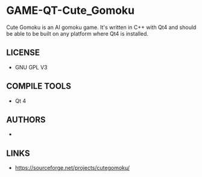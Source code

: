# GAME-QT-Cute_Gomoku
Cute Gomoku is an AI gomoku game. It's written in C++ with Qt4 and should be able to be built on any platform where Qt4 is installed.

## LICENSE
* GNU GPL V3

## COMPILE TOOLS
* Qt 4
 
## AUTHORS
* 

## LINKS
* https://sourceforge.net/projects/cutegomoku/
